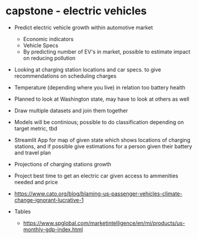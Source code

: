 # capstone - electric vehicles

- Predict electric vehicle growth within automotive market
    - Economic indicators
    - Vehicle Specs
    - By predicting number of EV's in market, possible to estimate impact on reducing pollution
- Looking at charging station locations and car specs. to give recommendations on scheduling charges
- Temperature (depending where you live) in relation too battery health
- Planned to look at Washington state, may have to look at others as well
- Draw multiple datasets and join them together
- Models will be continious; possible to do classification depending on target metric, tbd
- Streamlit App for map of given state which shows locations of charging stations, and if possible give estimations for a person given their battery and travel plan
- Projections of charging stations growth
- Project best time to get an electric car given access to ammenities needed and price

- https://www.cato.org/blog/blaming-us-passenger-vehicles-climate-change-ignorant-lucrative-1

- Tables
    - https://www.spglobal.com/marketintelligence/en/mi/products/us-monthly-gdp-index.html
